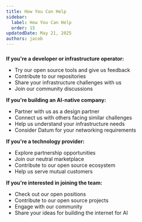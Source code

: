 ```yaml
---
title: How You Can Help
sidebar:
  label: How You Can Help
  order: 15
updatedDate: May 21, 2025
authors: jacob
---
```


### 

**If you're a developer or infrastructure operator:**
- Try our open source tools and give us feedback
- Contribute to our repositories
- Share your infrastructure challenges with us
- Join our community discussions

**If you're building an AI-native company:**
- Partner with us as a design partner
- Connect us with others facing similar challenges
- Help us understand your infrastructure needs
- Consider Datum for your networking requirements

**If you're a technology provider:**
- Explore partnership opportunities
- Join our neutral marketplace
- Contribute to our open source ecosystem
- Help us serve mutual customers

**If you're interested in joining the team:**
- Check out our open positions
- Contribute to our open source projects
- Engage with our community
- Share your ideas for building the internet for AI